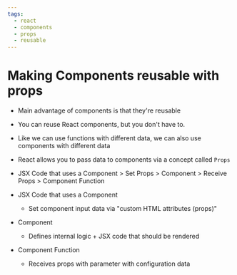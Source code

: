 ```yaml
---
tags:
  - react
  - components
  - props
  - reusable
---
```

# Making Components reusable with props

* Main advantage of components is that they're reusable
* You can reuse React components, but you don't have to.

* Like we can use functions with different data, we can also use components with different data


* React allows you to pass data to components via a concept called `Props`

* JSX Code that uses a Component > Set Props > Component > Receive Props > Component Function

* JSX Code that uses a Component
	* Set component input data via "custom HTML attributes (props)"
* Component
	* Defines internal logic + JSX code that should be rendered
* Component Function
	* Receives props with parameter with configuration data


